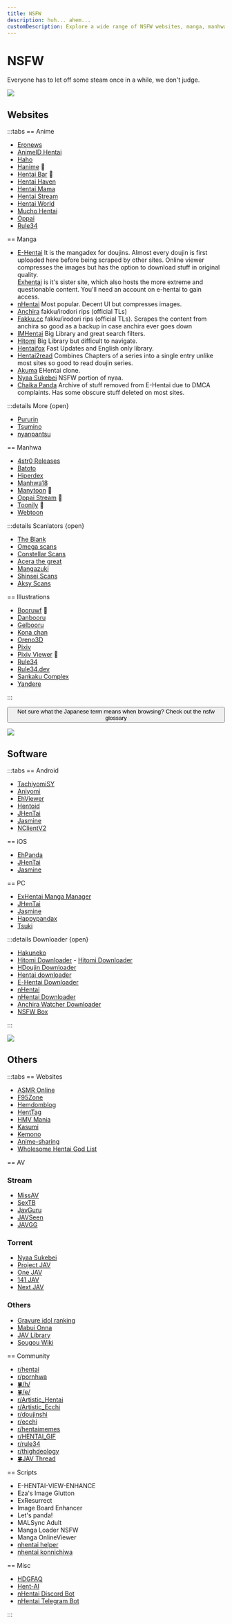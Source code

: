 ```yaml
---
title: NSFW
description: huh... ahem...
customDescription: Explore a wide range of NSFW websites, manga, manhwa, illustrations, and software.
---
```

# NSFW
Everyone has to let off some steam once in a while, we don't judge.
<br>

![](/banner/sites.png)
## Websites

:::tabs
== Anime
- [Eronews](https://en.eroeronews.com/) <Badge type="tip" text="Schedule & News" />
- [AnimeID Hentai](https://animeidhentai.com/)
- [Haho](https://haho.moe/)
- [Hanime](https://hanime.tv/) <Badge type="info" text="720p" /> 🦆
- [Hentai Bar](https://hentaibar.com/) 🦆
- [Hentai Haven](https://hentaihaven.xxx/)
- [Hentai Mama](https://hentaimama.io/)
- [Hentai Stream](https://hstream.moe/) <Badge type="info" text="4K" />
- [Hentai World](https://hentaiworld.tv/)
- [Mucho Hentai](https://muchohentai.com/) <Badge type="info" text="Schedule" /><Badge type="info" text="PV" />
- [Oppai](https://oppai.stream/) <Badge type="info" text="4K" />
- [Rule34](https://www.rule34.dev/)


== Manga
- [E-Hentai](https://e-hentai.org/) <tooltip>It is the mangadex for doujins. Almost every doujin is first uploaded here before being scraped by other sites. Online viewer compresses the images but has the option to download stuff in original quality.<br>
<a href="https://exhentai.org/">Exhentai</a> is it's sister site, which also hosts the more extreme and questionable content. You'll need an account on e-hentai to gain access.</tooltip>
- [nHentai](https://nhentai.net/) <tooltip>Most popular. Decent UI but compresses images.</tooltip>
- [Anchira](https://anchira.to/) <tooltip>fakku/irodori rips (official TLs)</tooltip>
- [Fakku.cc](https://fakku.cc/) <tooltip>fakku/irodori rips (official TLs). Scrapes the content from anchira so good as a backup in case anchira ever goes down</tooltip>
- [IMHentai](https://imhentai.xxx/) <tooltip>Big Library and great search filters.</tooltip>
- [Hitomi](https://hitomi.la/) <tooltip>Big Library but difficult to navigate.</tooltip>
- [Hentaifox](https://hentaifox.com/ ) <tooltip>Fast Updates and English only library.</tooltip>
- [Hentai2read](https://hentai2read.com/) <tooltip>Combines Chapters of a series into a single entry unlike most sites so good to read doujin series.</tooltip>
- [Akuma](https://akuma.moe/) <tooltip>EHentai clone.</tooltip>
- [Nyaa Sukebei](https://sukebei.nyaa.si/) <tooltip>NSFW portion of nyaa.</tooltip>
- [Chaika Panda](https://panda.chaika.moe/) <tooltip>Archive of stuff removed from E-Hentai due to DMCA complaints. Has some obscure stuff deleted on most sites.</tooltip>

:::details More {open}
- [Pururin](https://pururin.to/)
- [Tsumino](https://www.tsumino.com/)
- [nyanpantsu](https://nyanpantsu.vercel.app/) <Badge type="info" icon="i-octicon-mark-github" text="Github" link="https://github.com/purpleblueslime/nyanpantsu" />

== Manhwa
- [4str0 Releases](https://sheet.zohopublic.com/sheet/open/5hed58d39c2089692421f89b9e9a0435c7475?sheetid=0&range=A13)  <Badge type="info" text="DDL" />
- [Batoto](https://battwo.com/v3x) <Badge type="tip" text="2" link="https://mangatoto.net/" /><Badge type="tip" text="3" link="https://mangatoto.com/" />
- [Hiperdex](https://hiperdex.com/)
- [Manhwa18](http://manhwa18.com/)
- [Manytoon](https://manytoon.com/) 🦆
- [Oppai Stream](https://read.oppai.stream/) 🦆
- [Toonily](https://toonily.com/) 🦆
- [Webtoon](https://www.webtoon.xyz/)

:::details Scanlators {open}
- [The Blank](https://mangadex.org/group/d53b6ec6-bbbf-4fad-a254-2b7ddda84c2c/the-blank) <Badge type="info" icon="i-octicon-globe" text="Web" link="https://theblank.net/" />
- [Omega scans](https://mangadex.org/group/8295f3f9-7462-403b-8fc0-f93a6c245a5c/omegascans) <Badge type="info" icon="i-octicon-globe" text="Web" link="https://omegascans.org/" />
- [Constellar Scans](https://constellarcomic.com/)
- [Acera the great](https://mangadex.org/group/ea35447d-5035-485f-8eda-841bafc4b215/acerathegreat)
- [Mangazuki](https://mangadex.org/group/4b11e95f-a9c2-417d-a179-d6a20255b68d/mangazuki)
- [Shinsei Scans](https://mangadex.org/group/f6f2ab9e-4997-4401-80a2-3840ee8558a2/shinsei-scans)
- [Aksy Scans](https://mangadex.org/group/258e6c49-e780-408e-bc48-c981d8e58c75/aksyscans)

== Illustrations
- [Booruwf](https://booru.pixiv.pics/) <Badge type="tip" text="Moeview" link="https://moeview.pixiv.pics/" /> <Badge type="info" icon="i-octicon-mark-github" text="Github" link="https://github.com/asadahimeka/booruwf-web" /> 🦆
- [Danbooru](https://danbooru.donmai.us/)
- [Gelbooru](https://gelbooru.com/)
- [Kona chan](https://konachan.com/)
- [Oreno3D](https://oreno3d.com/)
- [Pixiv](https://www.pixiv.net)
- [Pixiv Viewer](https://pixiv.pics/) 🦆
- [Rule34](https://rule34.xxx/)
- [Rule34.dev](https://rule34.dev/)
- [Sankaku Complex](https://chan.sankakucomplex.com/)
- [Yandere](https://yande.re/post)

:::

<Button link="/glossary/nsfw" icon="i-fluent-emoji-open-book">Not sure what the Japanese term means when browsing? Check out the nsfw glossary</Button>

![](/banner/software.png)
## Software

:::tabs
== Android
- [TachiyomiSY](https://github.com/jobobby04/TachiyomiSY)
- [Aniyomi](https://github.com/jmir1/aniyomi-mpv-beta)
- [EhViewer](https://github.com/FooIbar/EhViewer)
- [Hentoid](https://github.com/avluis/Hentoid)
- [JHenTai](https://github.com/jiangtian616/JHenTai)
- [Jasmine](https://github.com/niuhuan/jasmine)
- [NClientV2](https://github.com/Dar9586/NClientV2)

== iOS
- [EhPanda](https://github.com/EhPanda-Team/EhPanda)
- [JHenTai](https://github.com/jiangtian616/JHenTai)
- [Jasmine](https://github.com/niuhuan/jasmine)

== PC
- [ExHentai Manga Manager](https://github.com/SchneeHertz/exhentai-manga-manager)
- [JHenTai](https://github.com/jiangtian616/JHenTai)
- [Jasmine](https://github.com/niuhuan/jasmine)
- [Happypandax](https://github.com/happypandax/happypandax)
- [Tsuki](https://github.com/Gusb3ll/Tsuki)

:::details Downloader {open}

- [Hakuneko](https://github.com/manga-download/hakuneko) <Badge type="info" icon="i-octicon-globe" text="Web" link="https://hakuneko.download/" /><Badge type="info" text="Multi" />
- [Hitomi Downloader](https://github.com/KurtBestor/Hitomi-Downloader) - [Hitomi Downloader](https://github.com/KurtBestor/Hitomi-Downloader) <Badge type="info" text="Multi" /><Badge type="info" text="Anime" />
- [HDoujin Downloader](https://github.com/HDoujinDownloader/HDoujinDownloader) <Badge type="info" icon="i-octicon-globe" text="Web" link="https://doujindownloader.com/" /><Badge type="info" text="Multi" />
- [Hentai downloader](https://github.com/touno-io/hentai-downloader)<Badge type="info" text="E-Hentai" />
- [E-Hentai Downloader](https://github.com/ccloli/E-Hentai-Downloader)<Badge type="info" text="E-Hentai" />
- [nHentai](https://github.com/RicterZ/nhentai)<Badge type="info" text="nHentai" />
- [nHentai Downloader](https://github.com/Xwilarg/NHentaiDownloader)<Badge type="info" text="nHentai" />
- [Anchira Watcher Downloader](https://github.com/ndbiaw/anchira-watcher-downloader)<Badge type="info" text="Anchira" />
- [NSFW Box](https://github.com/Kisspeace/NsfwBox)<Badge type="info" text="Multi" />

:::


![](/banner/others.png)

## Others

:::tabs
== Websites

- [ASMR Online](https://asmr.one/)
- [F95Zone](https://f95zone.to/) <Badge type="info" text="Needs account" />
- [Hemdomblog](https://www.hemdomblog.com/)
- [HentTag](https://hentag.com/)
- [HMV Mania](https://hmvmania.com/) <Badge type="tip" text="🍀/h/ thread" link="https://anychans.github.io/4chan/h/7621997" /><Badge type="tip" text="Archive" link="https://archived.moe/h/thread/7621997/" />
- [Kasumi](http://xdcc.kasumi.moe/) <Badge type="tip" text="Guide" link="http://kasumi.moe/guide/" />
- [Kemono](https://kemono.su/)
- [Anime-sharing](http://www.anime-sharing.com/forum/)
- [Wholesome Hentai God List](https://wholesomelist.com/)

== AV

### Stream
- [MissAV](https://missav.com/en) <Badge type="tip" text="2" link="https://myav.com/" /> <Badge type="tip" text="3" link="https://thisav.com/" />
- [SexTB](https://sextb.net/)
- [JavGuru](https://jav.guru/)
- [JAVSeen](https://javseen.tv/)
- [JAVGG](https://javgg.net/)

### Torrent
- [Nyaa Sukebei](https://sukebei.nyaa.si/)
- [Project JAV](https://projectjav.com/)
- [One JAV](https://onejav.com/)
- [141 JAV](https://www.141jav.com/) <Badge type="tip" text="2" link="https://www.141ppv.com/" />
- [Next JAV](https://nextjav.com/)

### Others
- [Gravure idol ranking](https://gravure-idol-ranking.com/)
- [Mabui Onna](https://mabui-onna.com/)
- [JAV Library](https://www.javlibrary.com/en/)
- [Sougou Wiki](http://sougouwiki.com/)

== Community

- [r/hentai](https://www.reddit.com/r/hentai/) <Badge type="tip" icon="i-logos-discord-icon" text="Discord" link="https://discord.com/invite/rhentai" />
- [r/pornhwa](https://www.reddit.com/r/pornhwa/) <Badge type="tip" icon="i-logos-discord-icon" text="Discord" link="https://discord.com/invite/epjkRVp7gD" />
- [🍀/h/](https://boards.4chan.org/h/) <Badge type="tip" text="Alt" link="https://anychans.github.io/4chan/h/" /><Badge type="tip" text="Archive" link="https://archived.moe/h/" />
- [🍀/e/](https://boards.4chan.org/e/) <Badge type="tip" text="Alt" link="https://anychans.github.io/4chan/e/" /><Badge type="tip" text="Archive" link="https://archived.moe/e/" />
- [r/Artistic_Hentai](https://www.reddit.com/r/Artistic_Hentai/)
- [r/Artistic_Ecchi](https://www.reddit.com/r/Artistic_Ecchi/)
- [r/doujinshi](https://www.reddit.com/r/doujinshi/)
- [r/ecchi](https://www.reddit.com/r/ecchi/)
- [r/hentaimemes](https://www.reddit.com/r/hentaimemes/)
- [r/HENTAI_GIF](https://www.reddit.com/r/HENTAI_GIF/)
- [r/rule34](https://www.reddit.com/r/rule34/)
- [r/thighdeology](https://www.reddit.com/r/thighdeology/)
- [🍀JAV Thread](https://4channel.org/jp/jav) <Badge type="tip" text="FAQ" link="https://jav.now.sh/" />

== Scripts

- E-HENTAI-VIEW-ENHANCE <Badge type="tip" icon="i-custom-fork" text="Sleezy" link="https://sleazyfork.org/en/scripts/397848-e-hentai-view-enhance" />
- Eza's Image Glutton <Badge type="tip" icon="i-custom-fork" text="Sleezy" link="https://sleazyfork.org/en/scripts/4713-eza-s-image-glutton" />
- ExResurrect <Badge type="tip" icon="i-custom-fork" text="Sleezy" link="https://sleazyfork.org/en/scripts/411277-exresurrect" />
- Image Board Enhancer <Badge type="tip" icon="i-custom-fork" text="Sleezy" link="https://sleazyfork.org/en/scripts/387312-image-board-enhancer-rule34-gelbooru-e621-and-more" />
- Let's panda! <Badge type="tip" icon="i-custom-fork" text="Sleezy" link="https://sleazyfork.org/en/scripts/33979-let-s-panda" />
- MALSync Adult <Badge type="tip" icon="i-custom-fork" text="Sleezy" link="https://sleazyfork.org/en/scripts/387981-mal-sync-adult-fatexxxblood-edition" />
- Manga Loader NSFW <Badge type="tip" icon="i-custom-fork" text="Sleezy" link="https://sleazyfork.org/en/scripts/12657-manga-loader-nsfw" />
- Manga OnlineViewer <Badge type="tip" icon="i-custom-fork" text="Sleezy" link="https://sleazyfork.org/en/scripts/1319-manga-onlineviewer" />
- [nhentai helper](https://github.com/Tsuk1ko/nhentai-helper) <Badge type="tip" icon="i-custom-fork" text="Sleezy" link="https://sleazyfork.org/en/scripts/375992-nhentai-helper" />
- [nhentai konnichiwa](https://github.com/naiymu/nhentai-konnichiwa)

== Misc

- [HDGFAQ](https://rentry.org/hdgfaq)
- [Hent-AI](https://github.com/natethegreate/hent-AI)
- [nHentai Discord Bot](https://github.com/the-urban-inc/nhentai-discord-bot)
- [nHentai Telegram Bot](https://github.com/sleroq/nhentai-telegram-bot)

:::

